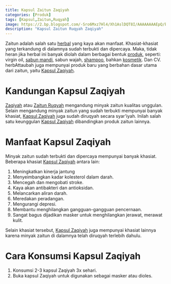 ```yaml
---
title: Kapsul Zaitun Zaqiyah
categories: [Produk]
tags: [Kapsul,Zaitun,Ruqyah]
image: https://2.bp.blogspot.com/-Sro6Mxz7Hl4/Xh1AslDQT8I/AAAAAAAAEpQ/bmZ1b1OWbEw_xfFJwjTSX_0qyj90x8DlwCKgBGAsYHg/s1600/201910-produk-zaqiyah.png
description: "Kapsul Zaitun Ruqyah Zaqiyah"
---
```


<div class="paraph">Zaitun adalah salah satu <a href="/categories/produk">herbal</a> yang kaya akan manfaat. Khasiat-khasiat yang terkandung di dalamnya sudah terbukti dan dipercaya. Maka, tidak heran jika herbal ini banyak diolah dalam berbagai bentuk <a href="/categories/produk">produk</a>, seperti: virgin oil, <a cclass="mhoapp green" href="/posts/sabun-mandi-dq0">sabun mandi</a>, <acclass="mhoapp pink" href="/posts/sabun-wajah-bbk">sabun wajah</a>, <a cclass="mhoapp green" href="/posts/sampo-herba-sinergi-9kk">shampoo</a>, bahkan <a href="/tags/estetik">kosmetik</a>. Dan CV. herbAttaubah juga mempunyai produk baru yang berbahan dasar utama dari zaitun, yaitu <a class="mhoapp green" href="/posts/kapsul-zaqiyah-alh" title="Kapsul Zaqiyah Attaubah">Kapsul Zaqiyah</a>.</div>

<h1>Kandungan Kapsul Zaqiyah</h1>

<div class="paraph"><a class="mhoapp green" href="/posts/kapsul-zaqiyah-alh" title="Kapsul Zaqiyah Attaubah">Zaqiyah</a> atau <a class="mhoapp green" href="/posts/kapsul-zaqiyah-alh" title="Kapsul Zaqiyah Attaubah">Zaitun Ruqyah</a> mengandung minyak zaitun kualitas unggulan. Selain mengandung minyak zaitun yang sudah terbukti mempunyai banyak khasiat, <a class="mhoapp green" href="/posts/kapsul-zaqiyah-alh" title="Kapsul Zaqiyah Attaubah">Kapsul Zaqiyah</a> juga sudah diruqyah secara syar'iyah. Inilah salah satu keunggulan <a class="mhoapp green" href="/posts/kapsul-zaqiyah-alh" title="Kapsul Zaqiyah Attaubah">Kapsul Zaqiyah</a> dibandingkan produk zaitun lainnya.</div>

<h1>Manfaat Kapsul Zaqiyah</h1>

<div class="paraph">Minyak zaitun sudah terbukti dan dipercaya mempunyai banyak khasiat. Beberapa khasiat <a class="mhoapp green" href="/posts/kapsul-zaqiyah-alh" title="Kapsul Zaqiyah Attaubah">Kapsul Zaqiyah</a> antara lain:</div>

<ol><li>Meningkatkan kinerja jantung</li>
    <li>Menyeimbangkan kadar kolesterol dalam darah.</li>
    <li>Mencegah dan mengobati stroke.</li>
    <li>Kaya akan antibakteri dan antioksidan.</li>
    <li>Melancarkan aliran darah.</li>
    <li>Meredakan peradangan.</li>
    <li>Mengurangi depresi.</li>
    <li>Membantu menghilangkan gangguan-gangguan pencernaan.</li>
    <li>Sangat bagus dijadikan masker untuk menghilangkan jerawat, merawat kulit.</li></ol>

<div class="paraph">Selain khasiat tersebut, <a class="mhoapp green" href="/posts/kapsul-zaqiyah-alh" title="Kapsul Zaqiyah Attaubah">Kapsul Zaqiyah</a> juga mempunyai khasiat lainnya karena minyak zaitun di dalamnya telah diruqyah terlebih dahulu.</div>

<h1>Cara Konsumsi Kapsul Zaqiyah</h1>

<ol><li>Konsumsi 2-3 kapsul Zaqiyah 3x sehari.</li>
    <li>Buka kapsul Zaqiyah untuk digunakan sebagai masker atau dioles.</li></ol>